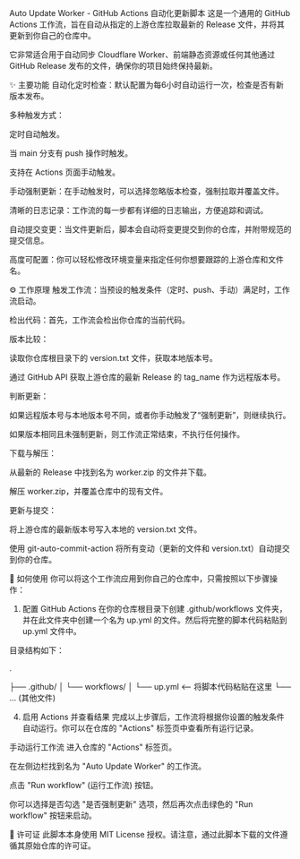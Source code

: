 Auto Update Worker - GitHub Actions 自动化更新脚本
这是一个通用的 GitHub Actions 工作流，旨在自动从指定的上游仓库拉取最新的 Release 文件，并将其更新到你自己的仓库中。

它非常适合用于自动同步 Cloudflare Worker、前端静态资源或任何其他通过 GitHub Release 发布的文件，确保你的项目始终保持最新。

✨ 主要功能
自动化定时检查：默认配置为每6小时自动运行一次，检查是否有新版本发布。

多种触发方式：

定时自动触发。

当 main 分支有 push 操作时触发。

支持在 Actions 页面手动触发。

手动强制更新：在手动触发时，可以选择忽略版本检查，强制拉取并覆盖文件。

清晰的日志记录：工作流的每一步都有详细的日志输出，方便追踪和调试。

自动提交变更：当文件更新后，脚本会自动将变更提交到你的仓库，并附带规范的提交信息。

高度可配置：你可以轻松修改环境变量来指定任何你想要跟踪的上游仓库和文件名。

⚙️ 工作原理
触发工作流：当预设的触发条件（定时、push、手动）满足时，工作流启动。

检出代码：首先，工作流会检出你仓库的当前代码。

版本比较：

读取你仓库根目录下的 version.txt 文件，获取本地版本号。

通过 GitHub API 获取上游仓库的最新 Release 的 tag_name 作为远程版本号。

判断更新：

如果远程版本号与本地版本号不同，或者你手动触发了“强制更新”，则继续执行。

如果版本相同且未强制更新，则工作流正常结束，不执行任何操作。

下载与解压：

从最新的 Release 中找到名为 worker.zip 的文件并下载。

解压 worker.zip，并覆盖仓库中的现有文件。

更新与提交：

将上游仓库的最新版本号写入本地的 version.txt 文件。

使用 git-auto-commit-action 将所有变动（更新的文件和 version.txt）自动提交到你的仓库。

🚀 如何使用
你可以将这个工作流应用到你自己的仓库中，只需按照以下步骤操作：

1. 配置 GitHub Actions
在你的仓库根目录下创建 .github/workflows 文件夹，并在此文件夹中创建一个名为 up.yml 的文件。然后将完整的脚本代码粘贴到 up.yml 文件中。

目录结构如下：

.

├── .github/
│   └── workflows/
│       └── up.yml      <-- 将脚本代码粘贴在这里
└── ... (其他文件)


4. 启用 Actions 并查看结果
完成以上步骤后，工作流将根据你设置的触发条件自动运行。你可以在仓库的 "Actions" 标签页中查看所有运行记录。

手动运行工作流
进入仓库的 "Actions" 标签页。

在左侧边栏找到名为 "Auto Update Worker" 的工作流。

点击 "Run workflow" (运行工作流) 按钮。

你可以选择是否勾选 "是否强制更新" 选项，然后再次点击绿色的 "Run workflow" 按钮来启动。

📝 许可证
此脚本本身使用 MIT License 授权。请注意，通过此脚本下载的文件遵循其原始仓库的许可证。
